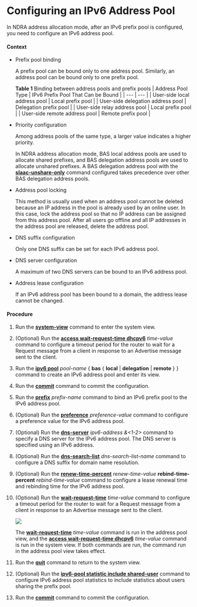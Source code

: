 Configuring an IPv6 Address Pool
================================

In NDRA address allocation mode, after an IPv6 prefix pool is configured, you need to configure an IPv6 address pool.

#### Context

* Prefix pool binding
  
  A prefix pool can be bound only to one address pool. Similarly, an address pool can be bound only to one prefix pool.
  
  **Table 1** Binding between address pools and prefix pools
  | Address Pool Type | IPv6 Prefix Pool That Can be Bound |
  | --- | --- |
  | User-side local address pool | Local prefix pool |
  | User-side delegation address pool | Delegation prefix pool |
  | User-side relay address pool | Local prefix pool |
  | User-side remote address pool | Remote prefix pool |
* Priority configuration
  
  Among address pools of the same type, a larger value indicates a higher priority.
  
  In NDRA address allocation mode, BAS local address pools are used to allocate shared prefixes, and BAS delegation address pools are used to allocate unshared prefixes. A BAS delegation address pool with the [**slaac-unshare-only**](cmdqueryname=slaac-unshare-only) command configured takes precedence over other BAS delegation address pools.
* Address pool locking
  
  This method is usually used when an address pool cannot be deleted because an IP address in the pool is already used by an online user. In this case, lock the address pool so that no IP address can be assigned from this address pool. After all users go offline and all IP addresses in the address pool are released, delete the address pool.
* DNS suffix configuration
  
  Only one DNS suffix can be set for each IPv6 address pool.
* DNS server configuration
  
  A maximum of two DNS servers can be bound to an IPv6 address pool.
* Address lease configuration
  
  If an IPv6 address pool has been bound to a domain, the address lease cannot be changed.

#### Procedure

1. Run the [**system-view**](cmdqueryname=system-view) command to enter the system view.
2. (Optional) Run the [**access wait-request-time dhcpv6**](cmdqueryname=access+wait-request-time+dhcpv6) *time-value* command to configure a timeout period for the router to wait for a Request message from a client in response to an Advertise message sent to the client.
3. Run the [**ipv6 pool**](cmdqueryname=ipv6+pool) *pool-name* { **bas** { **local** | **delegation** | **remote** } } command to create an IPv6 address pool and enter its view.
4. Run the [**commit**](cmdqueryname=commit) command to commit the configuration.
5. Run the [**prefix**](cmdqueryname=prefix) *prefix-name* command to bind an IPv6 prefix pool to the IPv6 address pool.
6. (Optional) Run the [**preference**](cmdqueryname=preference) *preference-value* command to configure a preference value for the IPv6 address pool.
7. (Optional) Run the [**dns-server**](cmdqueryname=dns-server) *ipv6-address* *&<1-2>* command to specify a DNS server for the IPv6 address pool. The DNS server is specified using an IPv6 address.
8. (Optional) Run the [**dns-search-list**](cmdqueryname=dns-search-list) *dns-search-list-name* command to configure a DNS suffix for domain name resolution.
9. (Optional) Run the [**renew-time-percent**](cmdqueryname=renew-time-percent) *renew-time-value* **rebind-time-percent** *rebind-time-value* command to configure a lease renewal time and rebinding time for the IPv6 address pool.
10. (Optional) Run the [**wait-request-time**](cmdqueryname=wait-request-time) *time-value* command to configure a timeout period for the router to wait for a Request message from a client in response to an Advertise message sent to the client.
    
    ![](../../../../public_sys-resources/note_3.0-en-us.png) 
    
    The [**wait-request-time**](cmdqueryname=wait-request-time) *time-value* command is run in the address pool view, and the [**access wait-request-time dhcpv6**](cmdqueryname=access+wait-request-time+dhcpv6) *time-value* command is run in the system view. If both commands are run, the command run in the address pool view takes effect.
11. Run the [**quit**](cmdqueryname=quit) command to return to the system view.
12. (Optional) Run the [**ipv6-pool statistic include shared-user**](cmdqueryname=ipv6-pool+statistic+include+shared-user) command to configure IPv6 address pool statistics to include statistics about users sharing the prefix pool.
13. Run the [**commit**](cmdqueryname=commit) command to commit the configuration.